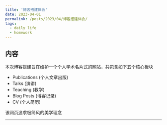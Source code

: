 ```yaml
---
title: '博客搭建体会'
date: 2023-04-01
permalink: /posts/2023/04/博客搭建体会/
tags:
  - daily life
  - homework
---
```


## 内容
本次博客搭建旨在维护一个个人学术名片式的网站，共包含如下五个核心板块
- Publications (个人文章出版)
- Talks (演讲)
- Teaching  (教学)
- Blog Posts  (博客记录)
- CV (个人简历)

该网页追求极简风的美学理念

------